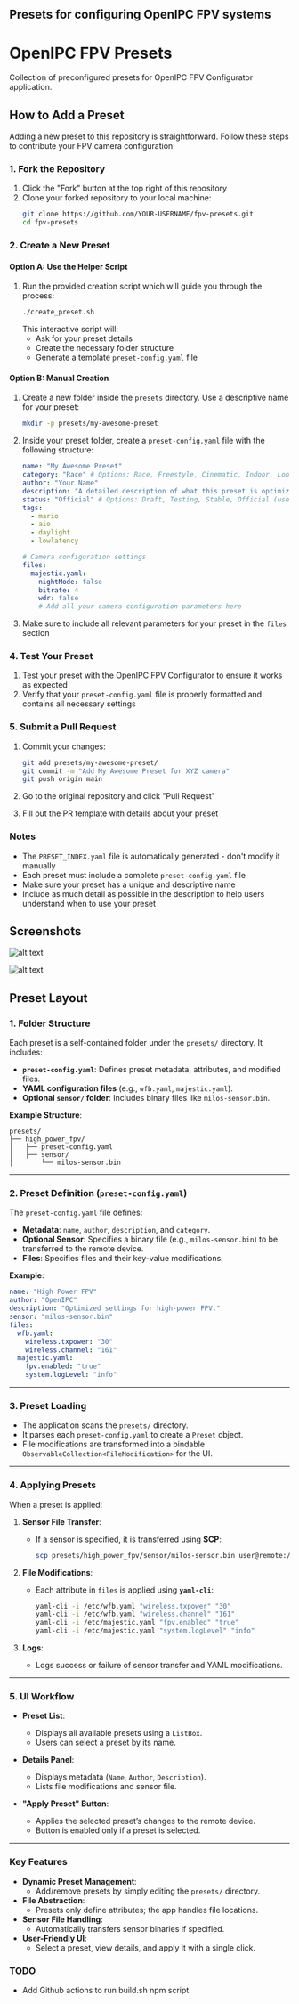 ## Presets for configuring OpenIPC FPV systems

# OpenIPC FPV Presets

Collection of preconfigured presets for OpenIPC FPV Configurator application.

## How to Add a Preset

Adding a new preset to this repository is straightforward. Follow these steps to contribute your FPV camera configuration:

### 1. Fork the Repository

1. Click the "Fork" button at the top right of this repository
2. Clone your forked repository to your local machine:
   ```bash
   git clone https://github.com/YOUR-USERNAME/fpv-presets.git
   cd fpv-presets
   ```

### 2. Create a New Preset

#### Option A: Use the Helper Script

1. Run the provided creation script which will guide you through the process:
   ```bash
   ./create_preset.sh
   ```
   This interactive script will:
   - Ask for your preset details
   - Create the necessary folder structure
   - Generate a template `preset-config.yaml` file

#### Option B: Manual Creation

1. Create a new folder inside the `presets` directory. Use a descriptive name for your preset:
   ```bash
   mkdir -p presets/my-awesome-preset
   ```

2. Inside your preset folder, create a `preset-config.yaml` file with the following structure:
   ```yaml
   name: "My Awesome Preset"
   category: "Race" # Options: Race, Freestyle, Cinematic, Indoor, LongRange, etc.
   author: "Your Name"
   description: "A detailed description of what this preset is optimized for"
   status: "Official" # Options: Draft, Testing, Stable, Official (used by OpenIPC devs)
   tags:
     - mario
     - aio
     - daylight
     - lowlatency
   
   # Camera configuration settings
   files:
     majestic.yaml:
       nightMode: false
       bitrate: 4
       wdr: false
       # Add all your camera configuration parameters here
   ```

2. Make sure to include all relevant parameters for your preset in the `files` section

### 4. Test Your Preset

1. Test your preset with the OpenIPC FPV Configurator to ensure it works as expected
2. Verify that your `preset-config.yaml` file is properly formatted and contains all necessary settings

### 5. Submit a Pull Request

1. Commit your changes:
   ```bash
   git add presets/my-awesome-preset/
   git commit -m "Add My Awesome Preset for XYZ camera"
   git push origin main
   ```

2. Go to the original repository and click "Pull Request"
3. Fill out the PR template with details about your preset

### Notes

- The `PRESET_INDEX.yaml` file is automatically generated - don't modify it manually
- Each preset must include a complete `preset-config.yaml` file
- Make sure your preset has a unique and descriptive name
- Include as much detail as possible in the description to help users understand when to use your preset

## Screenshots
![alt text](images/preset-tab.png)

![alt text](images/preset-details-view.png)
## Preset Layout

### 1. Folder Structure

Each preset is a self-contained folder under the `presets/` directory. It includes:

- **`preset-config.yaml`**: Defines preset metadata, attributes, and modified files.
- **YAML configuration files** (e.g., `wfb.yaml`, `majestic.yaml`).
- **Optional `sensor/` folder**: Includes binary files like `milos-sensor.bin`.

**Example Structure**:
```
presets/
├── high_power_fpv/
│   ├── preset-config.yaml
│   ├── sensor/
│       └── milos-sensor.bin
```

---

### 2. Preset Definition (`preset-config.yaml`)

The `preset-config.yaml` file defines:

- **Metadata**: `name`, `author`, `description`, and `category`.
- **Optional Sensor**: Specifies a binary file (e.g., `milos-sensor.bin`) to be transferred to the remote device.
- **Files**: Specifies files and their key-value modifications.

**Example**:
```yaml
name: "High Power FPV"
author: "OpenIPC"
description: "Optimized settings for high-power FPV."
sensor: "milos-sensor.bin"
files:
  wfb.yaml:
    wireless.txpower: "30"
    wireless.channel: "161"
  majestic.yaml:
    fpv.enabled: "true"
    system.logLevel: "info"
```

---

### 3. Preset Loading

- The application scans the `presets/` directory.
- It parses each `preset-config.yaml` to create a `Preset` object.
- File modifications are transformed into a bindable `ObservableCollection<FileModification>` for the UI.

---

### 4. Applying Presets

When a preset is applied:

1. **Sensor File Transfer**:
    - If a sensor is specified, it is transferred using **SCP**:
      ```bash
      scp presets/high_power_fpv/sensor/milos-sensor.bin user@remote:/etc/sensors/milos-sensor.bin
      ```

2. **File Modifications**:
    - Each attribute in `files` is applied using **`yaml-cli`**:
      ```bash
      yaml-cli -i /etc/wfb.yaml "wireless.txpower" "30"
      yaml-cli -i /etc/wfb.yaml "wireless.channel" "161"
      yaml-cli -i /etc/majestic.yaml "fpv.enabled" "true"
      yaml-cli -i /etc/majestic.yaml "system.logLevel" "info"
      ```

3. **Logs**:
    - Logs success or failure of sensor transfer and YAML modifications.

---

### 5. UI Workflow

- **Preset List**:
    - Displays all available presets using a `ListBox`.
    - Users can select a preset by its name.

- **Details Panel**:
    - Displays metadata (`Name`, `Author`, `Description`).
    - Lists file modifications and sensor file.

- **"Apply Preset" Button**:
    - Applies the selected preset’s changes to the remote device.
    - Button is enabled only if a preset is selected.

---

### Key Features

- **Dynamic Preset Management**:
    - Add/remove presets by simply editing the `presets/` directory.
- **File Abstraction**:
    - Presets only define attributes; the app handles file locations.
- **Sensor File Handling**:
    - Automatically transfers sensor binaries if specified.
- **User-Friendly UI**:
    - Select a preset, view details, and apply it with a single click.

### TODO
* Add Github actions to run build.sh npm script